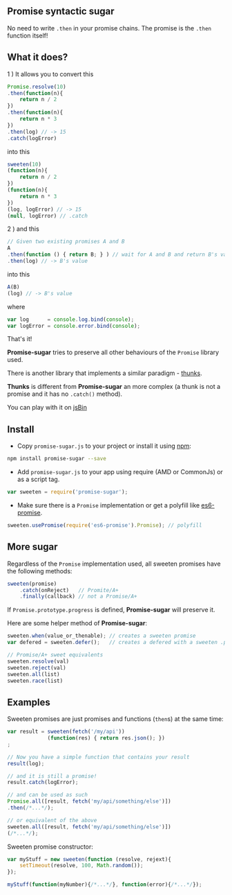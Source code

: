 ## Promise syntactic sugar

No need to write `.then` in your promise chains.
The promise is the `.then` function itself!

## What it does?

1 ) It allows you to convert this

```js
Promise.resolve(10)
.then(function(n){
    return n / 2
})
.then(function(n){
    return n * 3
})
.then(log) // -> 15
.catch(logError)
```

into this

```js
sweeten(10)
(function(n){
    return n / 2
})
(function(n){
    return n * 3
})
(log, logError) // -> 15
(null, logError) // .catch
```

2 ) and this

```js
// Given two existing promises A and B
A
.then(function () { return B; } ) // wait for A and B and return B's value
.then(log) // -> B's value
```

into this

```js
A(B)
(log) // -> B's value
```

where

```js
var log      = console.log.bind(console);
var logError = console.error.bind(console);
```

That's it!

**Promise-sugar** tries to preserve all other behaviours of the `Promise` library used.

There is another library that implements a similar paradigm - [thunks](https://github.com/thunks/thunks).

**Thunks** is different from **Promise-sugar** an more complex (a thunk is not a promise and it has no `.catch()` method).


You can play with it on [jsBin](https://jsbin.com/punaxa/edit?js,console,output)


## Install

- Copy `promise-sugar.js` to your project or install it using [npm](https://www.npmjs.com/package/promise-sugar):

```sh
npm install promise-sugar --save
```

- Add `promise-sugar.js` to your app using require (AMD or CommonJs) or as a script tag.
```js
var sweeten = require('promise-sugar');
```

- Make sure there is a `Promise` implementation or get a polyfill like [es6-promise](https://www.npmjs.com/package/es6-promise).

```js
sweeten.usePromise(require('es6-promise').Promise); // polyfill
```


## More sugar

Regardless of the `Promise` implementation used, all sweeten promises have the following methods:

```js
sweeten(promise)
    .catch(onReject)   // Promite/A+
    .finally(callback) // not a Promise/A+
```

If `Promise.prototype.progress` is defined, **Promise-sugar** will preserve it.

Here are some helper method of **Promise-sugar**:

```js
sweeten.when(value_or_thenable); // creates a sweeten promise
var defered = sweeten.defer();   // creates a defered with a sweeten .promise

// Promise/A+ sweet equivalents
sweeten.resolve(val)
sweeten.reject(val)
sweeten.all(list)
sweeten.race(list)

```


## Examples

Sweeten promises are just promises and functions (`then`s) at the same time:

```js
var result = sweeten(fetch('/my/api'))
             (function(res) { return res.json(); })
;

// Now you have a simple function that contains your result
result(log);

// and it is still a promise!
result.catch(logError);

// and can be used as such
Promise.all([result, fetch('my/api/something/else')])
.then(/*...*/);

// or equivalent of the above
sweeten.all([result, fetch('my/api/something/else')])
(/*...*/);
```

Sweeten promise constructor:

```js
var myStuff = new sweeten(function (resolve, rejext){
    setTimeout(resolve, 100, Math.random());
});

myStuff(function(myNumber){/*...*/}, function(error){/*...*/});
```
